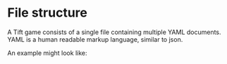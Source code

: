 # File structure

A Tift game consists of a single file containing multiple YAML documents.
YAML is a human readable markup language, similar to json.

An example might look like:

